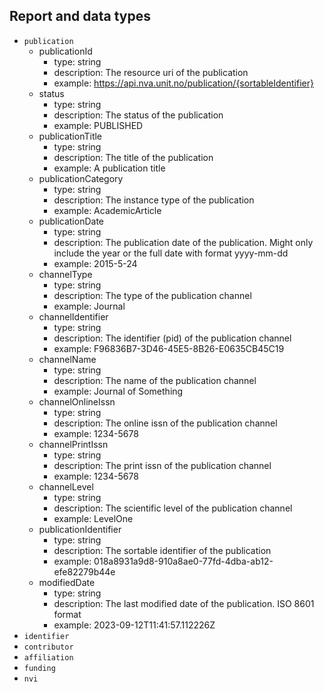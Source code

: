 ## Report and data types

- `publication`
  - publicationId
    - type: string
    - description: The resource uri of the publication
    - example: https://api.nva.unit.no/publication/{sortableIdentifier}
  - status
    - type: string
    - description: The status of the publication
    - example: PUBLISHED
  - publicationTitle
    - type: string
    - description: The title of the publication
    - example: A publication title
  - publicationCategory
    - type: string
    - description: The instance type of the publication
    - example: AcademicArticle
  - publicationDate
    - type: string
    - description: The publication date of the publication. Might only include the year or the full date with format yyyy-mm-dd
    - example: 2015-5-24
  - channelType
    - type: string
    - description: The type of the publication channel
    - example: Journal
  - channelIdentifier
    - type: string
    - description: The identifier (pid) of the publication channel
    - example: F96836B7-3D46-45E5-8B26-E0635CB45C19
  - channelName
    - type: string
    - description: The name of the publication channel
    - example: Journal of Something
  - channelOnlineIssn
    - type: string
    - description: The online issn of the publication channel
    - example: 1234-5678
  - channelPrintIssn
    - type: string
    - description: The print issn of the publication channel
    - example: 1234-5678
  - channelLevel
    - type: string
    - description: The scientific level of the publication channel
    - example: LevelOne
  - publicationIdentifier
    - type: string
    - description: The sortable identifier of the publication
    - example: 018a8931a9d8-910a8ae0-77fd-4dba-ab12-efe82279b44e
  - modifiedDate
    - type: string
    - description: The last modified date of the publication. ISO 8601 format
    - example: 2023-09-12T11:41:57.112226Z
- `identifier`
- `contributor`
- `affiliation`
- `funding`
- `nvi`